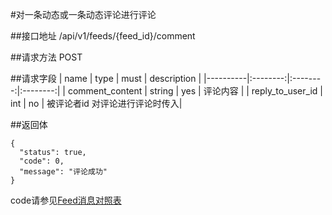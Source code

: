 #对一条动态或一条动态评论进行评论

##接口地址
/api/v1/feeds/{feed_id}/comment

##请求方法
POST

##请求字段
| name     | type     | must     | description |
|----------|:--------:|:--------:|:--------:|
| comment_content | string   | yes    | 评论内容 |
| reply_to_user_id     | int     | no    | 被评论者id 对评论进行评论时传入|

##返回体
```json5
{
  "status": true,
  "code": 0,
  "message": "评论成功"
}
```
code请参见[Feed消息对照表](Feed消息对照表.md)